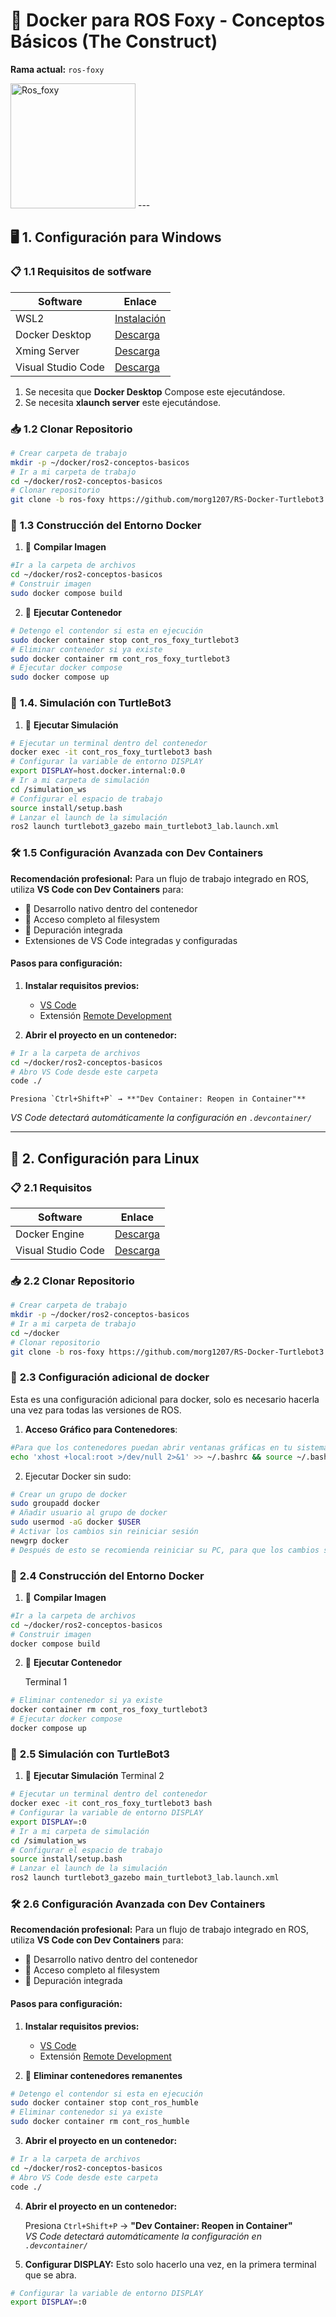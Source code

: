 # 🐳 Docker para ROS Foxy - Conceptos Básicos (The Construct)  
**Rama actual:** `ros-foxy`  

<img src="./images/ros_foxy.png" alt="Ros_foxy" width="200"/>
---

## 🖥️ **1. Configuración para Windows**  

### 📋 **1.1 Requisitos de sotfware**  
| Software | Enlace |
|----------|--------|
| WSL2 | [Instalación](https://aka.ms/wsl2-install) |
| Docker Desktop | [Descarga](https://docs.docker.com/desktop/setup/install/windows-install/) |
| Xming Server  | [Descarga](https://sourceforge.net/projects/xming/) |
| Visual Studio Code  | [Descarga](https://code.visualstudio.com/) |

 1. Se necesita que **Docker Desktop** Compose este ejecutándose.
 2. Se necesita **xlaunch server** este ejecutándose.


### 📥 **1.2 Clonar Repositorio**  
```bash
# Crear carpeta de trabajo
mkdir -p ~/docker/ros2-conceptos-basicos
# Ir a mi carpeta de trabajo
cd ~/docker/ros2-conceptos-basicos
# Clonar repositorio
git clone -b ros-foxy https://github.com/morg1207/RS-Docker-Turtlebot3.git ~/docker/ros2-conceptos-basicos
```

### 🐋 **1.3 Construcción del Entorno Docker**  

1. 🔨 **Compilar Imagen**  
```bash
#Ir a la carpeta de archivos
cd ~/docker/ros2-conceptos-basicos
# Construir imagen
sudo docker compose build 
```

2. 🚀 **Ejecutar Contenedor**  
```bash
# Detengo el contendor si esta en ejecución
sudo docker container stop cont_ros_foxy_turtlebot3
# Eliminar contenedor si ya existe
sudo docker container rm cont_ros_foxy_turtlebot3
# Ejecutar docker compose 
sudo docker compose up
```


### 🤖 **1.4. Simulación con TurtleBot3**  

1. 📂 **Ejecutar Simulación**  
```bash
# Ejecutar un terminal dentro del contenedor
docker exec -it cont_ros_foxy_turtlebot3 bash
# Configurar la variable de entorno DISPLAY
export DISPLAY=host.docker.internal:0.0
# Ir a mi carpeta de simulación
cd /simulation_ws
# Configurar el espacio de trabajo
source install/setup.bash
# Lanzar el launch de la simulación
ros2 launch turtlebot3_gazebo main_turtlebot3_lab.launch.xml
```
### 🛠 **1.5 Configuración Avanzada con Dev Containers**   

**Recomendación profesional:** Para un flujo de trabajo integrado en ROS, utiliza **VS Code con Dev Containers** para:  
- 🔄 Desarrollo nativo dentro del contenedor  
- 📁 Acceso completo al filesystem  
- 🐛 Depuración integrada  
-  Extensiones de VS Code integradas y configuradas

#### **Pasos para configuración:**  

1. **Instalar requisitos previos:** 
   - [VS Code](https://code.visualstudio.com/)  
   - Extensión [Remote Development](https://marketplace.visualstudio.com/items?itemName=ms-vscode-remote.vscode-remote-extensionpack)  

2. **Abrir el proyecto en un contenedor:**  
```bash
# Ir a la carpeta de archivos
cd ~/docker/ros2-conceptos-basicos
# Abro VS Code desde este carpeta
code ./
```
    Presiona `Ctrl+Shift+P` → **"Dev Container: Reopen in Container"**  
   *VS Code detectará automáticamente la configuración en `.devcontainer/`*

---
## 🐧 **2. Configuración para Linux**  

### 📋 **2.1 Requisitos**  
| Software | Enlace |
|----------|--------|
| Docker Engine | [Descarga](https://docs.docker.com/engine/install/ubuntu/) |
| Visual Studio Code  | [Descarga](https://code.visualstudio.com/) |


### 📥 **2.2 Clonar Repositorio**  
```bash
# Crear carpeta de trabajo
mkdir -p ~/docker/ros2-conceptos-basicos
# Ir a mi carpeta de trabajo
cd ~/docker
# Clonar repositorio
git clone -b ros-foxy https://github.com/morg1207/RS-Docker-Turtlebot3.git ~/docker/ros2-conceptos-basicos
```

### 🔧 **2.3 Configuración adicional de docker**  

Esta es una configuración adicional para docker, solo es necesario hacerla una vez para todas las versiones de ROS.
1. **Acceso Gráfico para Contenedores**: 
```bash
#Para que los contenedores puedan abrir ventanas gráficas en tu sistema (ej.: RViz, Gazebo, GUIs de ROS), ejecuta:
echo 'xhost +local:root >/dev/null 2>&1' >> ~/.bashrc && source ~/.bashrc
```
2. Ejecutar Docker sin sudo:
```bash
# Crear un grupo de docker
sudo groupadd docker
# Añadir usuario al grupo de docker
sudo usermod -aG docker $USER
# Activar los cambios sin reiniciar sesión
newgrp docker 
# Después de esto se recomienda reiniciar su PC, para que los cambios surtan efecto 
```



### 🐋 **2.4 Construcción del Entorno Docker**  

1. 🔨 **Compilar Imagen**  
```bash
#Ir a la carpeta de archivos
cd ~/docker/ros2-conceptos-basicos
# Construir imagen
docker compose build 
```

2. 🚀 **Ejecutar Contenedor**  

   Terminal 1 

```bash
# Eliminar contenedor si ya existe
docker container rm cont_ros_foxy_turtlebot3
# Ejecutar docker compose 
docker compose up
```


### 🤖 **2.5 Simulación con TurtleBot3**  

1. 📂 **Ejecutar Simulación** 
   Terminal 2
```bash
# Ejecutar un terminal dentro del contenedor
docker exec -it cont_ros_foxy_turtlebot3 bash
# Configurar la variable de entorno DISPLAY
export DISPLAY=:0
# Ir a mi carpeta de simulación
cd /simulation_ws
# Configurar el espacio de trabajo
source install/setup.bash
# Lanzar el launch de la simulación
ros2 launch turtlebot3_gazebo main_turtlebot3_lab.launch.xml
```
### 🛠 **2.6 Configuración Avanzada con Dev Containers**   

**Recomendación profesional:** Para un flujo de trabajo integrado en ROS, utiliza **VS Code con Dev Containers** para:  
- 🔄 Desarrollo nativo dentro del contenedor  
- 📁 Acceso completo al filesystem  
- 🐛 Depuración integrada  

#### **Pasos para configuración:**  

1. **Instalar requisitos previos:** 
   - [VS Code](https://code.visualstudio.com/)  
   - Extensión [Remote Development](https://marketplace.visualstudio.com/items?itemName=ms-vscode-remote.vscode-remote-extensionpack)  

2. 🚀 **Eliminar contenedores remanentes**  
```bash
# Detengo el contendor si esta en ejecución
sudo docker container stop cont_ros_humble
# Eliminar contenedor si ya existe
sudo docker container rm cont_ros_humble
```

3. **Abrir el proyecto en un contenedor:**  
```bash
# Ir a la carpeta de archivos
cd ~/docker/ros2-conceptos-basicos
# Abro VS Code desde este carpeta
code ./
```
4. **Abrir el proyecto en un contenedor:**  

    Presiona `Ctrl+Shift+P` → **"Dev Container: Reopen in Container"**  
   *VS Code detectará automáticamente la configuración en `.devcontainer/`*

5. **Configurar DISPLAY:** 
   Esto solo hacerlo una vez, en la primera terminal que se abra.
```bash
# Configurar la variable de entorno DISPLAY
export DISPLAY=:0
```